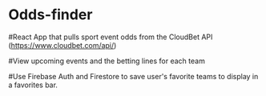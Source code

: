 # Odds-finder
#React App that pulls sport event odds from the CloudBet API (https://www.cloudbet.com/api/) 

#View upcoming events and the betting lines for each team

#Use Firebase Auth and Firestore to save user's favorite teams to display in a favorites bar. 

